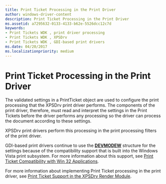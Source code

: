 ```yaml
---
title: Print Ticket Processing in the Print Driver
author: windows-driver-content
description: Print Ticket Processing in the Print Driver
ms.assetid: a7295632-0133-4133-b62e-5526dcc12c7d
keywords:
- Print Tickets WDK , print driver processing
- Print Tickets WDK , XPSDrv
- Print Tickets WDK , GDI-based print drivers
ms.date: 04/20/2017
ms.localizationpriority: medium
---
```


# Print Ticket Processing in the Print Driver


The validated settings in a PrintTicket object are used to configure the print processing that the XPSDrv print driver performs. The components of the print driver, therefore, must read and interpret the settings in the Print Tickets before the driver performs any processing so the driver can process the document according to these settings.

XPSDrv print drivers perform this processing in the print processing filters of the print driver.

GDI-based print drivers continue to use the [**DEVMODEW**](https://msdn.microsoft.com/library/windows/hardware/ff552837) structure for the settings because of the compatibility support that is built into the Windows Vista print subsystem. For more information about this support, see [Print Ticket Compatibility with Win 32 Applications](print-ticket-compatibility-with-win-32-applications.md).

For more information about implementing Print Ticket processing in the print driver, see [Print Ticket Support in the XPSDrv Render Module](print-ticket-support-in-the-xpsdrv-render-module.md).

 

 




